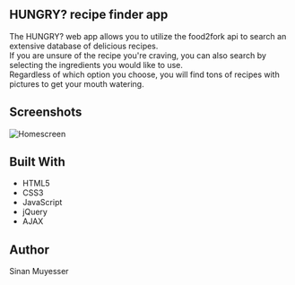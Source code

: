 ## HUNGRY? recipe finder app

The HUNGRY? web app allows you to utilize the food2fork api to search an extensive database of delicious recipes.  
If you are unsure of the recipe you're craving, you can also search by selecting the ingredients you would like to use.  
Regardless of which option you choose, you will find tons of recipes with pictures to get your mouth watering.


## Screenshots

   ![Homescreen](https://github.com/SMuyesser/Hungry-Recipes/blob/master/images/Home.png)
   
   
## Built With

- HTML5
- CSS3
- JavaScript
- jQuery
- AJAX

## Author

Sinan Muyesser
